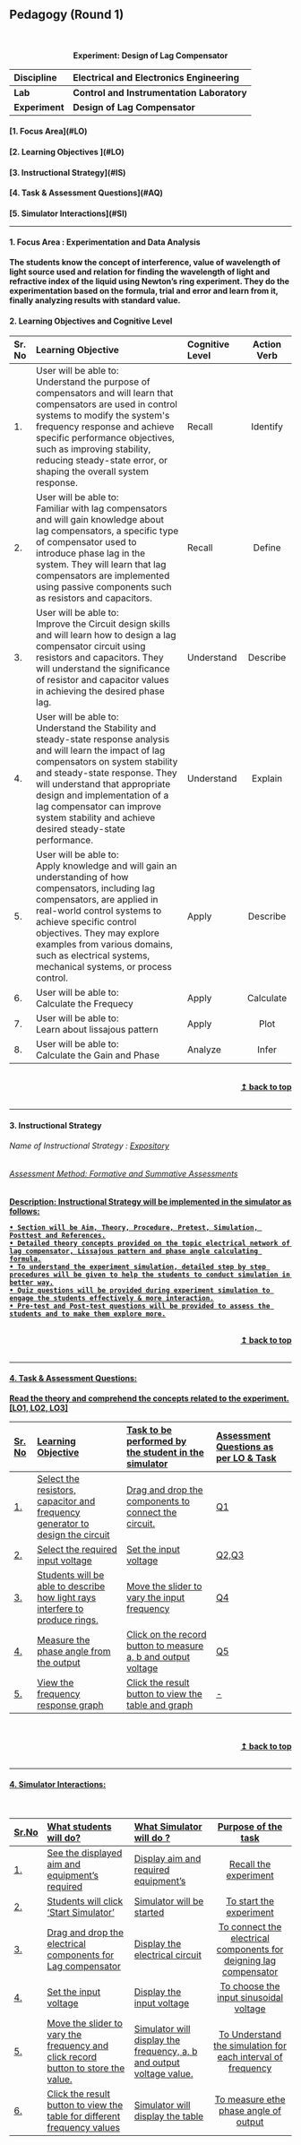 ## Pedagogy (Round 1)
<p align="center">
<br>
<br>
<b> Experiment: Design of Lag Compensator  <a name="top"></a> <br>
</p>

<b>Discipline | <b>Electrical and Electronics Engineering
:--|:--|
<b> Lab | <b> Control and Instrumentation Laboratory
<b> Experiment|     <b> Design of Lag Compensator


<h4> [1. Focus Area](#LO)
<h4> [2. Learning Objectives ](#LO)
<h4> [3. Instructional Strategy](#IS)
<h4> [4. Task & Assessment Questions](#AQ)
<h4> [5. Simulator Interactions](#SI)
<hr>

<a name="LO"></a>
#### 1. Focus Area : Experimentation and Data Analysis
The students know the concept of interference, value of wavelength of light source used and relation for finding the wavelength of light and refractive index of the liquid using Newton’s ring experiment. They do the experimentation based on the formula, trial and error and learn from it, finally analyzing results with standard value.
#### 2. Learning Objectives and Cognitive Level


Sr. No |	Learning Objective	| Cognitive Level | Action Verb
:--|:--|:--|:-:
1.| User will be able to: <br>Understand the purpose of compensators and will learn that compensators are used in control systems to modify the system's frequency response and achieve specific performance objectives, such as improving stability, reducing steady-state error, or shaping the overall system response.<br> | Recall | Identify
2.| User will be able to: <br>Familiar with lag compensators and will gain knowledge about lag compensators, a specific type of compensator used to introduce phase lag in the system. They will learn that lag compensators are implemented using passive components such as resistors and capacitors.<br> | Recall | Define
3.| User will be able to: <br>Improve the Circuit design skills and will learn how to design a lag compensator circuit using resistors and capacitors. They will understand the significance of resistor and capacitor values in achieving the desired phase lag.  | Understand | Describe
4.| User will be able to: <br>Understand the Stability and steady-state response analysis and  will learn the impact of lag compensators on system stability and steady-state response. They will understand that appropriate design and implementation of a lag compensator can improve system stability and achieve desired steady-state performance. | Understand | Explain
5.| User will be able to: <br> Apply knowledge and will gain an understanding of how compensators, including lag compensators, are applied in real-world control systems to achieve specific control objectives. They may explore examples from various domains, such as electrical systems, mechanical systems, or process control.| Apply | Describe
6.| User will be able to: <br>Calculate the Frequecy | Apply | Calculate
7.| User will be able to: <br>Learn about lissajous pattern   | Apply | Plot 
8.| User will be able to: <br>Calculate the Gain and Phase  | Analyze | Infer
 

<br/>
<div align="right">
    <b><a href="#top">↥ back to top</a></b>
</div>
<br/>
<hr>

<a name="IS"></a>
#### 3. Instructional Strategy
###### Name of Instructional Strategy  :    <u> Expository
###### Assessment Method: Formative and Summative Assessments

<u> <b>Description:</b></u> <u> Instructional Strategy will be implemented in the simulator as follows: </u>
<br>

    • Section will be Aim, Theory, Procedure, Pretest, Simulation, Posttest and References.
    • Detailed theory concepts provided on the topic electrical network of lag compensator, Lissajous pattern and phase angle calculating formula.
    • To understand the experiment simulation, detailed step by step procedures will be given to help the students to conduct simulation in better way.
    • Quiz questions will be provided during experiment simulation to engage the students effectively & more interaction.
    • Pre-test and Post-test questions will be provided to assess the students and to make them explore more.
<br/>
<div align="right">
    <b><a href="#top">↥ back to top</a></b>
</div>
<br/>
<hr>

<a name="AQ"></a>
#### 4. Task & Assessment Questions:

Read the theory and comprehend the concepts related to the experiment. [LO1, LO2, LO3]
<br>

Sr. No |	Learning Objective	| Task to be performed by <br> the student  in the simulator | Assessment Questions as per LO & Task
:--|:--|:--|:--
1.| Select the resistors, capacitor and frequency generator to design the circuit | Drag and drop the components to connect the circuit. | Q1 
2.| Select the required input voltage | Set the input voltage | Q2,Q3
3.| Students will be able to describe how light rays interfere to produce rings.  | Move the slider to vary the input frequency  | Q4
4.| Measure the phase angle from the output |Click on the record button to measure a, b and output voltage | Q5
5.| View the frequency response graph | Click the result button to view the table and graph |  -
</div>
<br>

<br/>
<div align="right">
    <b><a href="#top">↥ back to top</a></b>
</div>
<br/>
<hr>

<a name="SI"></a>

#### 4. Simulator Interactions:
<br>

Sr.No | What students will do? | What Simulator will do ? | Purpose of the task
:--|:--|:--|:--:
1.| See the displayed aim and equipment’s required | Display aim and required equipment’s |Recall the experiment
2.| Students will click ‘Start Simulator’  | Simulator will be started | To start the experiment
3.| Drag and drop the electrical components for Lag compensator  | Display the electrical circuit   | To connect the electrical components for deigning lag compensator
4.| Set the input voltage  | Display the input voltage  | To choose the input sinusoidal voltage
5.| Move the slider to vary the frequency and click record button to store the value. | Simulator will display the frequency, a, b and output voltage value.  | To Understand the simulation for each interval of frequency
6.| Click the result button to view the table for different frequency values  | Simulator will display the table | To measure ethe phase angle of output 
 
